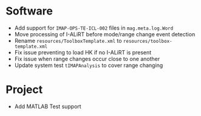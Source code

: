 # Software

- Add support for `IMAP-OPS-TE-ICL-002` files in `mag.meta.log.Word`
- Move processing of I-ALiRT before mode/range change event detection
- Rename `resources/ToolboxTemplate.xml` to `resources/toolbox-template.xml`
- Fix issue preventing to load HK if no I-ALiRT is present
- Fix issue when range changes occur close to one another
- Update system test `tIMAPAnalysis` to cover range changing

# Project

- Add MATLAB Test support
